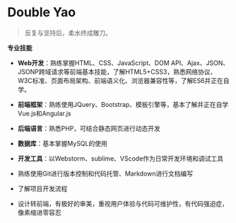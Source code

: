 # Double Yao
> 反复与坚持后，柔水终成雕刀。

**专业技能**

- **Web开发**：熟练掌握HTML、CSS、JavaScript、DOM API、Ajax、JSON、JSONP跨域请求等前端基本技能，了解HTML5+CSS3，熟悉网络协议、W3C标准、页面布局架构、前端语义化、浏览器兼容性等，了解ES6并正在自学。

- **前端框架**：熟练使用JQuery、Bootstrap、模板引擎等，基本了解并正在自学Vue.js和Angular.js

- **后端语言**：熟悉PHP，可结合静态网页进行动态开发

- **数据库**：基本掌握MySQL的使用

- **开发工具**：以Webstorm、sublime、VScode作为日常开发环境和调试工具

- 熟练使用Git进行版本控制和代码托管、Markdown进行文档编写

- 了解项目开发流程

- 设计转前端，有极好的审美，重视用户体验与代码可维护性，有代码强迫症，像素缩进零容忍
